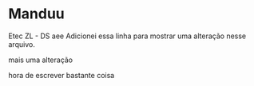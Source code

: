 # Manduu
Etec ZL - DS
  aee
  Adicionei essa linha para mostrar
  uma alteração nesse arquivo.
  
  mais uma alteração
  
  hora de escrever bastante coisa
  
